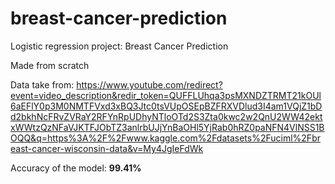 # breast-cancer-prediction
Logistic regression project: Breast Cancer Prediction

Made from scratch

Data take from: https://www.youtube.com/redirect?event=video_description&redir_token=QUFFLUhqa3psMXNDZTRMT21kOUl6aEFlY0p3M0NMTFVxd3xBQ3Jtc0tsVUpOSEpBZFRXVDlud3I4am1VQjZ1bDd2bkhNcFRvZVRaY2RFYnRpUDhyNTloOTd2S3Zta0kwc2w2QnU2WW42ektxWWtzQzNFaVJKTFJObTZ3anlrbUJjYnBaOHl5YjRab0hRZ0paNFN4VlNSS1BOQQ&q=https%3A%2F%2Fwww.kaggle.com%2Fdatasets%2Fuciml%2Fbreast-cancer-wisconsin-data&v=My4JgIeFdWk

Accuracy of the model: **99.41%**
